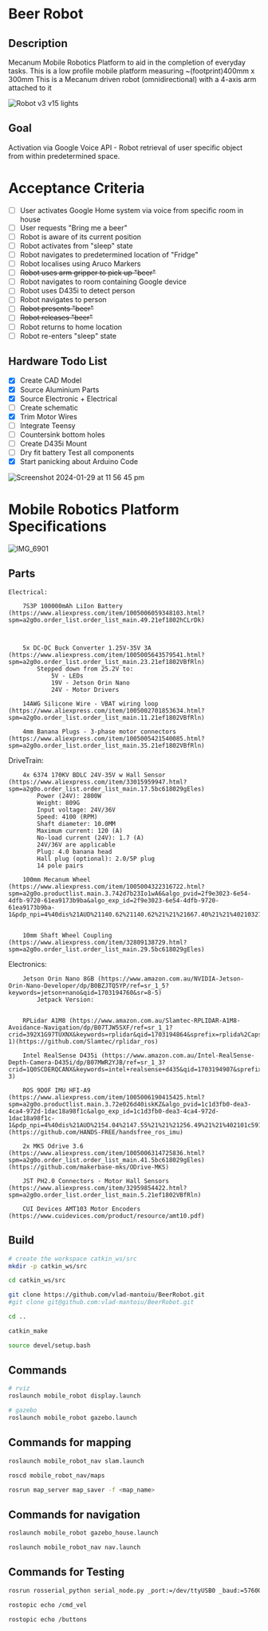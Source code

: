 # Beer Robot

## Description

  Mecanum Mobile Robotics Platform to aid in the completion of everyday tasks.
  This is a low profile mobile platform measuring ~(footprint)400mm x 300mm 
  This is a Mecanum driven robot (omnidirectional) with a 4-axis arm attached to it

   ![Robot v3 v15 lights](https://github.com/vlad-mantoiu/BeerRobot/assets/87762592/75911cb3-a507-4167-93e5-43bfa8597de8)


## Goal

  Activation via Google Voice API - Robot retrieval of user specific object from within
  predetermined space.

# Acceptance Criteria

  - [ ] User activates Google Home system via voice from specific room in house
  - [ ] User requests "Bring me a beer"
  - [ ] Robot is aware of its current position
  - [ ] Robot activates from "sleep" state
  - [ ] Robot navigates to predetermined location of "Fridge"
  - [ ] Robot localises using Aruco Markers
  - [ ] ~~Robot uses arm gripper to pick up "beer"~~
  - [ ] Robot navigates to room containing Google device
  - [ ] Robot uses D435i to detect person
  - [ ] Robot navigates to person
  - [ ] ~~Robot presents "beer"~~
  - [ ] ~~Robot releases "beer"~~
  - [ ] Robot returns to home location
  - [ ] Robot re-enters "sleep" state

## Hardware Todo List

  - [X] Create CAD Model
  - [X] Source Aluminium Parts
  - [X] Source Electronic + Electrical
  - [ ] Create schematic
  - [X] Trim Motor Wires
  - [ ] Integrate Teensy
  - [ ] Countersink bottom holes
  - [ ] Create D435i Mount
  - [ ] Dry fit battery Test all components
  - [X] Start panicking about Arduino Code

  ![Screenshot 2024-01-29 at 11 56 45 pm](https://github.com/vlad-mantoiu/BeerRobot/assets/87762592/bd5ffd78-8b65-4afe-a909-fc2bde83c3ce)



# Mobile Robotics Platform Specifications

![IMG_6901](https://github.com/vlad-mantoiu/BeerRobot/assets/87762592/47151dee-5b44-4be3-865a-9d99ff8bb5ed)


## Parts

    Electrical:
    
        7S3P 100000mAh LiIon Battery (https://www.aliexpress.com/item/1005006059348103.html?spm=a2g0o.order_list.order_list_main.49.21ef1802hCLrDk)
        


        5x DC-DC Buck Converter 1.25V-35V 3A (https://www.aliexpress.com/item/1005005643579541.html?spm=a2g0o.order_list.order_list_main.23.21ef1802VBfRln)
            Stepped down from 25.2V to:
                5V - LEDs
                19V - Jetson Orin Nano
                24V - Motor Drivers

        14AWG Silicone Wire - VBAT wiring loop (https://www.aliexpress.com/item/1005002701853634.html?spm=a2g0o.order_list.order_list_main.11.21ef1802VBfRln)

        4mm Banana Plugs - 3-phase motor connectors (https://www.aliexpress.com/item/1005005421540085.html?spm=a2g0o.order_list.order_list_main.35.21ef1802VBfRln)

        
  DriveTrain:

        4x 6374 170KV BDLC 24V-35V w Hall Sensor (https://www.aliexpress.com/item/33015959947.html?spm=a2g0o.order_list.order_list_main.17.5bc618029gEles)
            Power (24V): 2800W
            Weight: 809G
            Input voltage: 24V/36V
            Speed: 4100 (RPM)
            Shaft diameter: 10.0MM
            Maximum current: 120 (A)
            No-load current (24V): 1.7 (A)
            24V/36V are applicable
            Plug: 4.0 banana head
            Hall plug (optional): 2.0/5P plug    
            14 pole pairs

        100mm Mecanum Wheel (https://www.aliexpress.com/item/1005004322316722.html?spm=a2g0o.productlist.main.3.742d7b23Io1wA6&algo_pvid=2f9e3023-6e54-4dfb-9720-61ea9173b9ba&algo_exp_id=2f9e3023-6e54-4dfb-9720-61ea9173b9ba-1&pdp_npi=4%40dis%21AUD%21140.62%21140.62%21%21%21667.40%21%21%402103277f17031945637128111ecd8b%2112000028753081982%21sea%21AU%21138612706%21&curPageLogUid=fuOZjpYtogjM)
            

        10mm Shaft Wheel Coupling (https://www.aliexpress.com/item/32809138729.html?spm=a2g0o.order_list.order_list_main.29.5bc618029gEles)

  Electronics:

        Jetson Orin Nano 8GB (https://www.amazon.com.au/NVIDIA-Jetson-Orin-Nano-Developer/dp/B0BZJTQ5YP/ref=sr_1_5?keywords=jetson+nano&qid=1703194760&sr=8-5)
            Jetpack Version: 
            

        RPLidar A1M8 (https://www.amazon.com.au/Slamtec-RPLIDAR-A1M8-Avoidance-Navigation/dp/B07TJW5SXF/ref=sr_1_1?crid=392X1G97TUXNX&keywords=rplidar&qid=1703194864&sprefix=rplida%2Caps%2C367&sr=8-1)(https://github.com/Slamtec/rplidar_ros)

        Intel RealSense D435i (https://www.amazon.com.au/Intel-RealSense-Depth-Camera-D435i/dp/B07MWR2YJB/ref=sr_1_3?crid=1Q0SCDERQCANX&keywords=intel+realsense+d435&qid=1703194907&sprefix=intel+reals%2Caps%2C275&sr=8-3)

        ROS 9DOF IMU HFI-A9 (https://www.aliexpress.com/item/1005006190415425.html?spm=a2g0o.productlist.main.3.72e026d40iskKZ&algo_pvid=1c1d3fb0-dea3-4ca4-972d-1dac18a98f1c&algo_exp_id=1c1d3fb0-dea3-4ca4-972d-1dac18a98f1c-1&pdp_npi=4%40dis%21AUD%2154.04%2147.55%21%21%21256.49%21%21%402101c59117031949323855357eee27%2112000036199684567%21sea%21AU%21138612706%21&curPageLogUid=pzQXO1gJpTkT)(https://github.com/HANDS-FREE/handsfree_ros_imu)

        2x MKS Odrive 3.6 (https://www.aliexpress.com/item/1005006314725836.html?spm=a2g0o.order_list.order_list_main.41.5bc618029gEles) (https://github.com/makerbase-mks/ODrive-MKS)

        JST PH2.0 Connectors - Motor Hall Sensors (https://www.aliexpress.com/item/32959854422.html?spm=a2g0o.order_list.order_list_main.5.21ef1802VBfRln)

        CUI Devices AMT103 Motor Encoders (https://www.cuidevices.com/product/resource/amt10.pdf)

## Build

```bash
# create the workspace catkin_ws/src
mkdir -p catkin_ws/src

cd catkin_ws/src

git clone https://github.com/vlad-mantoiu/BeerRobot.git
#git clone git@github.com:vlad-mantoiu/BeerRobot.git

cd ..

catkin_make

source devel/setup.bash

```

## Commands

```bash
# rviz
roslaunch mobile_robot display.launch

# gazebo
roslaunch mobile_robot gazebo.launch
```

## Commands for mapping

```bash
roslaunch mobile_robot_nav slam.launch

roscd mobile_robot_nav/maps

rosrun map_server map_saver -f <map_name>
```

## Commands for navigation

```bash
roslaunch mobile_robot gazebo_house.launch

roslaunch mobile_robot_nav nav.launch
```

## Commands for Testing

```bash
rosrun rosserial_python serial_node.py _port:=/dev/ttyUSB0 _baud:=57600

rostopic echo /cmd_vel

rostopic echo /buttons

```
        
